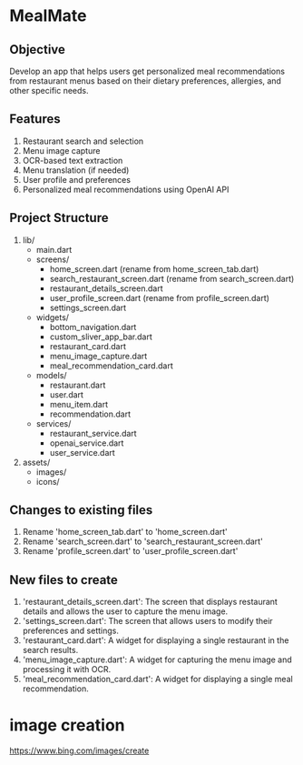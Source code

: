 # MealMate

## Objective
Develop an app that helps users get personalized meal recommendations from restaurant menus based on their dietary preferences, allergies, and other specific needs.

## Features
1. Restaurant search and selection
2. Menu image capture
3. OCR-based text extraction
4. Menu translation (if needed)
5. User profile and preferences
6. Personalized meal recommendations using OpenAI API

## Project Structure

1. lib/
   - main.dart
   - screens/
       - home_screen.dart (rename from home_screen_tab.dart)
       - search_restaurant_screen.dart (rename from search_screen.dart)
       - restaurant_details_screen.dart
       - user_profile_screen.dart (rename from profile_screen.dart)
       - settings_screen.dart
   - widgets/
       - bottom_navigation.dart
       - custom_sliver_app_bar.dart
       - restaurant_card.dart
       - menu_image_capture.dart
       - meal_recommendation_card.dart
   - models/
       - restaurant.dart
       - user.dart
       - menu_item.dart
       - recommendation.dart
   - services/
       - restaurant_service.dart
       - openai_service.dart
       - user_service.dart
2. assets/
   - images/
   - icons/

## Changes to existing files
1. Rename 'home_screen_tab.dart' to 'home_screen.dart'
2. Rename 'search_screen.dart' to 'search_restaurant_screen.dart'
3. Rename 'profile_screen.dart' to 'user_profile_screen.dart'

## New files to create
1. 'restaurant_details_screen.dart': The screen that displays restaurant details and allows the user to capture the menu image.
2. 'settings_screen.dart': The screen that allows users to modify their preferences and settings.
3. 'restaurant_card.dart': A widget for displaying a single restaurant in the search results.
4. 'menu_image_capture.dart': A widget for capturing the menu image and processing it with OCR.
5. 'meal_recommendation_card.dart': A widget for displaying a single meal recommendation.

# image creation
https://www.bing.com/images/create